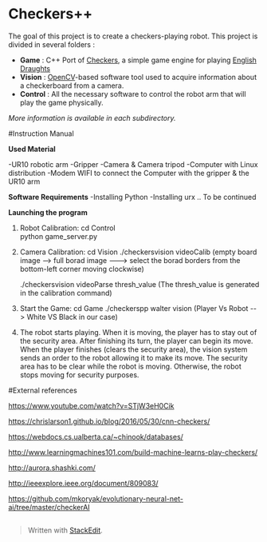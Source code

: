 # Checkers++
The goal of this project is to create a checkers-playing robot. This project is divided in several folders :

 - **Game** : C++ Port of [Checkers](https://github.com/Ziink4/checkers), a simple game engine for playing [English Draughts](https://en.wikipedia.org/wiki/English_draughts)
 - **Vision** : [OpenCV](https://opencv.org)-based software tool used to acquire information about a checkerboard from a camera.
 - **Control** : All the necessary software to control the robot arm that will play the game physically.

*More information is available in each subdirectory.*













#Instruction Manual 

**Used Material**

-UR10 robotic arm 
-Gripper
-Camera & Camera tripod
-Computer with Linux distribution
-Modem WIFI to connect the Computer with the gripper & the UR10 arm

**Software Requirements**
-Installing Python 
-Installing urx
.. To be continued

**Launching the program**

1. Robot Calibration:
	cd Control	
	python game_server.py	

2. Camera Calibration:
	cd Vision
	./checkersvision videoCalib
            (empty board image --> full borad image ---> select the borad borders from the bottom-left corner moving clockwise)

	./checkersvision videoParse thresh_value
		(The thresh_value is generated in the calibration command)

3. Start the Game:
	cd Game
	./checkerspp walter vision 
		(Player Vs Robot --> White VS Black in our case)

4. The robot starts playing. When it is moving, the player has to stay out of the security area. After finishing its turn, the player can begin its move. When the player finishes (clears the security area), the vision system sends an order to the robot allowing it to make its move. 
The security area has to be clear while the robot is moving. Otherwise, the robot stops moving for security purposes.


#External references

https://www.youtube.com/watch?v=STjW3eH0Cik

https://chrislarson1.github.io/blog/2016/05/30/cnn-checkers/

https://webdocs.cs.ualberta.ca/~chinook/databases/

http://www.learningmachines101.com/build-machine-learns-play-checkers/

http://aurora.shashki.com/

http://ieeexplore.ieee.org/document/809083/

https://github.com/mkoryak/evolutionary-neural-net-ai/tree/master/checkerAI

##
> Written with [StackEdit](https://stackedit.io/).
